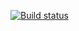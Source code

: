 [![Build status](https://ci.appveyor.com/api/projects/status/dngbeuiotpigxm89?svg=true)](https://ci.appveyor.com/project/betiwe/regex)
